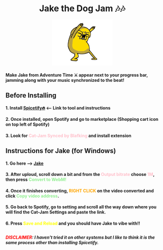 <h1 align="center">Jake the Dog Jam 🎶🎶</h1>

<p align="center">
    <img src="jakegif.gif" alt="ya boiiii" width="200" height="150">

#### Make Jake from Adventure Time ⚔️ appear next to your progress bar, jamming along with your music synchronized to the beat!

## Before Installing
#### 1. Install [Spicetify🔥](https://github.com/spicetify) <-- Link to tool and instructions

#### 2. Once installed, open Spotify and go to marketplace (Shopping cart icon on top left of Spotify)

#### 3. Look for <span style="color: pink;">Cat-Jam Synced by Blafking</span> and install extension

## Instructions for Jake (for Windows)

#### 1. Go here --> [Jake](jakeforspiceify.webm)

#### 3. After uploud, scroll down a bit and from the <span style="color: pink;">Output bitrate</span> choose <span style="color: pink;">1M</span>, then press <span style="color: lightgreen;">Convert to WebM!</span>

#### 4. Once it finishes converting, <span style="color: orange;">RIGHT CLICK</span> on the video converted and click <span style="color: lightgreen;">Copy video address</span>.

#### 5. Go back to Spotify, go to setting and scroll all the way down where you will find the Cat-Jam Settings and paste the link.

#### 6. Press <span style="color: yellow;">Save and Reload</span> and you should have Jake to vibe with!! 

##

##### <span style="color: red;">DISCLAIMER</span>: I haven't tried it on other systems but I like to think it is the same process other than installing Spicetify.